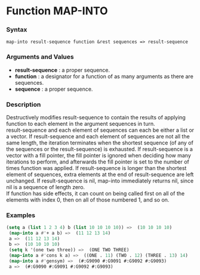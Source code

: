 <!-- Generated on 05/10/2020 by https://github.com/anto2oo/clhs-evolved -->

# Function MAP-INTO

### Syntax
`map-into result-sequence function &rest sequences => result-sequence`  


### Arguments and Values
- **result-sequence** : a proper sequence.   
- **function** : a designator for a function of as many arguments as there are sequences.   
- **sequence** : a proper sequence.   


### Description
Destructively modifies result-sequence to contain the results of applying function to each element in the argument sequences in turn.  
result-sequence and each element of sequences can each be either a list or a vector. If result-sequence and each element of sequences are not all the same length, the iteration terminates when the shortest sequence (of any of the sequences or the result-sequence) is exhausted. If result-sequence is a vector with a fill pointer, the fill pointer is ignored when deciding how many iterations to perform, and afterwards the fill pointer is set to the number of times function was applied. If result-sequence is longer than the shortest element of sequences, extra elements at the end of result-sequence are left unchanged. If result-sequence is nil, map-into immediately returns nil, since nil is a sequence of length zero.  
If function has side effects, it can count on being called first on all of the elements with index 0, then on all of those numbered 1, and so on.



### Examples
```lisp 
(setq a (list 1 2 3 4) b (list 10 10 10 10)) =>  (10 10 10 10)
 (map-into a #'+ a b) =>  (11 12 13 14)
 a =>  (11 12 13 14)
 b =>  (10 10 10 10)
 (setq k '(one two three)) =>  (ONE TWO THREE)
 (map-into a #'cons k a) =>  ((ONE . 11) (TWO . 12) (THREE . 13) 14)
 (map-into a #'gensym) =>  (#:G9090 #:G9091 #:G9092 #:G9093)
 a =>  (#:G9090 #:G9091 #:G9092 #:G9093)
```

